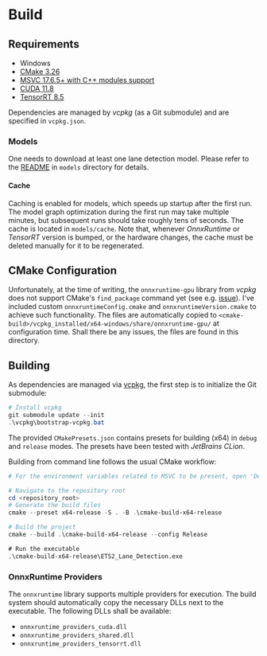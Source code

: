 # Build

## Requirements

- Windows
- [CMake 3.26](https://cmake.org/download/)
- [MSVC 17.6.5+ with C++ modules support](https://visualstudio.microsoft.com/downloads/)
- [CUDA 11.8](https://developer.nvidia.com/cuda-downloads)
- [TensorRT 8.5](https://developer.nvidia.com/tensorrt)

Dependencies are managed by *vcpkg* (as a Git submodule) and are specified
in `vcpkg.json`.

### Models

One needs to download at least one lane detection model.
Please refer to the [README](../models/README.md) in `models` directory for
details.

#### Cache

Caching is enabled for models, which speeds up startup after the first run. The
model graph optimization during the
first run may take multiple minutes, but subsequent runs should take roughly
tens of seconds. The cache is located in
`models/cache`. Note that, whenever *OnnxRuntime* or *TensorRT* version is
bumped, or the hardware changes, the cache
must be deleted manually for it to be regenerated.

## CMake Configuration

Unfortunately, at the time of writing, the `onnxruntime-gpu` library from
*vcpkg* does not support CMake's `find_package` command yet (see
e.g. [issue](https://github.com/microsoft/onnxruntime/issues/7150)).
I've included custom `onnxruntimeConfig.cmake` and `onnxruntimeVersion.cmake` to
achieve such functionality. The files are automatically copied
to `<cmake-build>/vcpkg_installed/x64-windows/share/onnxruntime-gpu/`
at configuration time. Shall there be any issues, the files are found in this
directory.

## Building

As dependencies are managed via [vcpkg](https://vcpkg.io/en/), the first step is
to initialize the Git submodule:

```powershell
# Install vcpkg
git submodule update --init
.\vcpkg\bootstrap-vcpkg.bat
```

The provided `CMakePresets.json` contains presets for building (x64) in `debug`
and `release` modes. The presets have been tested with *JetBrains CLion*.

Building from command line follows the usual CMake workflow:

```powershell
# For the environment variables related to MSVC to be present, open 'Developer Command Prompt for VS 2022' (or run the vcvarsall.bat script).

# Navigate to the repository root
cd <repository_root>
# Generate the build files
cmake --preset x64-release -S . -B .\cmake-build-x64-release
```

```powershell
# Build the project
cmake --build .\cmake-build-x64-release --config Release
```

```cmd
# Run the executable
.\cmake-build-x64-release\ETS2_Lane_Detection.exe
```

### OnnxRuntime Providers

The `onnxruntime` library supports multiple providers for execution.
The build system should automatically copy the necessary DLLs next to the
executable.
The following DLLs shall be available:

- `onnxruntime_providers_cuda.dll`
- `onnxruntime_providers_shared.dll`
- `onnxruntime_providers_tensorrt.dll`
